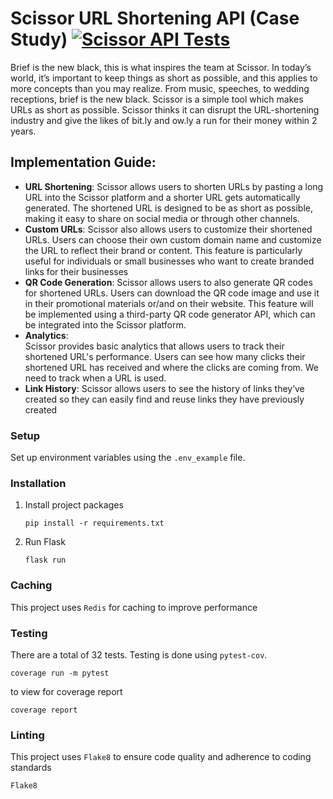 # Scissor URL Shortening API (Case Study) [![Scissor API Tests](https://github.com/Anyaegbunam-Alexander/Scissor/actions/workflows/tests.yml/badge.svg)](https://github.com/Anyaegbunam-Alexander/Scissor/actions/workflows/tests.yml)

Brief is the new black, this is what inspires the team at Scissor. In today’s world, it’s important to keep things as short as possible, and this applies to more concepts than you may realize. From music, speeches, to wedding receptions, brief is the new black. Scissor is a simple tool which makes URLs as short as possible. Scissor thinks it can disrupt the URL-shortening industry and give the likes of bit.ly and ow.ly a run for their money within 2 years.


## Implementation Guide:
- **URL Shortening**:
Scissor allows users to shorten URLs by pasting a long URL into the Scissor platform and a shorter URL gets automatically generated. The shortened URL is designed to be as short as possible, making it easy to share on social media or through other channels.
- **Custom URLs**:
Scissor also allows users to customize their shortened URLs. Users can choose their own custom domain name and customize the URL to reflect their brand or content. This feature is particularly useful for individuals or small businesses who want to create branded links for their businesses
- **QR Code Generation**:
Scissor allows users to also generate QR codes for shortened URLs. Users can download the QR code image and use it in their promotional materials or/and on their website. This feature will be implemented using a third-party QR code generator API, which can be integrated into the Scissor platform.
- **Analytics**:		
Scissor provides basic analytics that allows users to track their shortened URL's performance. Users can see how many clicks their shortened URL has received and where the clicks are coming from. We need to track when a URL is used.
- **Link History**:
Scissor allows users to see the history of links they’ve created so they can easily find and reuse links they have previously created

### Setup
Set up environment variables using the `.env_example` file.

### Installation 
1. Install project packages
   ```
   pip install -r requirements.txt
   ```
2. Run Flask
   ```
   flask run
   ```

### Caching
This project uses `Redis` for caching to improve performance

### Testing
There are a total of 32 tests. Testing is done using `pytest-cov`.
```
coverage run -m pytest
```
to view for coverage report
```
coverage report
```

### Linting
This project uses `Flake8` to ensure code quality and adherence to coding standards
```
Flake8
```
